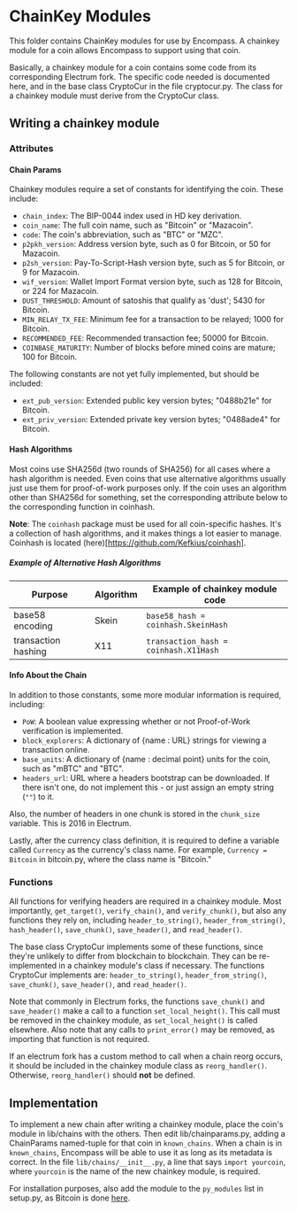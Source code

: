 ChainKey Modules
================

This folder contains ChainKey modules for use by Encompass. A chainkey module for a coin allows Encompass to support using that coin.

Basically, a chainkey module for a coin contains some code from its corresponding Electrum fork. The specific code needed is documented here, and in the base class CryptoCur in the file cryptocur.py.
The class for a chainkey module must derive from the CryptoCur class.

## Writing a chainkey module

### Attributes

#### Chain Params

Chainkey modules require a set of constants for identifying the coin. These include:

- `chain_index`: The BIP-0044 index used in HD key derivation.
- `coin_name`: The full coin name, such as "Bitcoin" or "Mazacoin".
- `code`: The coin's abbreviation, such as "BTC" or "MZC".
- `p2pkh_version`: Address version byte, such as 0 for Bitcoin, or 50 for Mazacoin.
- `p2sh_version`: Pay-To-Script-Hash version byte, such as 5 for Bitcoin, or 9 for Mazacoin.
- `wif_version`: Wallet Import Format version byte, such as 128 for Bitcoin, or 224 for Mazacoin.
- `DUST_THRESHOLD`: Amount of satoshis that qualify as 'dust'; 5430 for Bitcoin.
- `MIN_RELAY_TX_FEE`: Minimum fee for a transaction to be relayed; 1000 for Bitcoin.
- `RECOMMENDED_FEE`: Recommended transaction fee; 50000 for Bitcoin.
- `COINBASE_MATURITY`: Number of blocks before mined coins are mature; 100 for Bitcoin.

The following constants are not yet fully implemented, but should be included:

- `ext_pub_version`: Extended public key version bytes; "0488b21e" for Bitcoin.
- `ext_priv_version`: Extended private key version bytes; "0488ade4" for Bitcoin.

#### Hash Algorithms

Most coins use SHA256d (two rounds of SHA256) for all cases where a hash algorithm is needed. Even coins that use alternative
algorithms usually just use them for proof-of-work purposes only. If the coin uses an algorithm other than SHA256d for something,
set the corresponding attribute below to the corresponding function in coinhash.

**Note**: The `coinhash` package must be used for all coin-specific hashes. It's a collection of hash algorithms, and it makes
things a lot easier to manage. Coinhash is located (here)[https://github.com/Kefkius/coinhash].

##### Example of Alternative Hash Algorithms

|Purpose             |Algorithm      |Example of chainkey module code       |
|--------------------|---------------|--------------------------------------|
|base58 encoding     |Skein          |`base58_hash = coinhash.SkeinHash`    |
|transaction hashing |X11            |`transaction_hash = coinhash.X11Hash` |

#### Info About the Chain

In addition to those constants, some more modular information is required, including:

- `PoW`: A boolean value expressing whether or not Proof-of-Work verification is implemented.
- `block_explorers`: A dictionary of {name : URL} strings for viewing a transaction online.
- `base_units`: A dictionary of {name : decimal point} units for the coin, such as "mBTC" and "BTC".
- `headers_url`: URL where a headers bootstrap can be downloaded. If there isn't one, do not implement this - or just assign an empty string (`""`) to it.

Also, the number of headers in one chunk is stored in the `chunk_size` variable. This is 2016 in Electrum.

Lastly, after the currency class definition, it is required to define a variable called `Currency` as the currency's class name. For example, `Currency = Bitcoin` in bitcoin.py, where the class name is "Bitcoin."

### Functions

All functions for verifying headers are required in a chainkey module. Most importantly, `get_target()`, `verify_chain()`, and `verify_chunk()`, but also any functions they rely on, including `header_to_string()`, `header_from_string()`, `hash_header()`, `save_chunk()`, `save_header()`, and `read_header()`.

The base class CryptoCur implements some of these functions, since they're unlikely to differ from blockchain to blockchain. They can be re-implemented in a chainkey module's class if necessary.
The functions CryptoCur implements are: `header_to_string()`, `header_from_string()`, `save_chunk()`, `save_header()`, and `read_header()`.

Note that commonly in Electrum forks, the functions `save_chunk()` and `save_header()` make a call to a function `set_local_height()`.
This call must be removed in the chainkey module, as `set_local_height()` is called elsewhere. Also note that any calls to `print_error()` may be removed, as importing that function is not required.

If an electrum fork has a custom method to call when a chain reorg occurs, it should be included in the chainkey module class as `reorg_handler()`. Otherwise, `reorg_handler()` should **not** be defined.

## Implementation

To implement a new chain after writing a chainkey module, place the coin's module in lib/chains with the others. Then edit lib/chainparams.py, adding a ChainParams named-tuple for that coin in `known_chains`. When a chain is in `known_chains`, Encompass will be able to use it as long as its metadata is correct.
In the file `lib/chains/__init__.py`, a line that says `import yourcoin`, where `yourcoin` is the name of the new chainkey module, is required.

For installation purposes, also add the module to the `py_modules` list in setup.py, as Bitcoin is done [here](https://github.com/mazaclub/encompass/blob/master/setup.py#L117).
